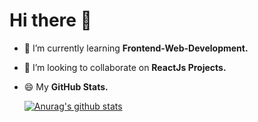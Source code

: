 # Hi there 👋

<!--
**girishsontakke/girishsontakke** is a ✨ _special_ ✨ repository because its `README.md` (this file) appears on your GitHub profile.

Here are some ideas to get you started:

- 🔭 I’m currently working on ...
- 🌱 I’m currently learning ...
- 👯 I’m looking to collaborate on ...
- 🤔 I’m looking for help with ...
- 💬 Ask me about ...
- 📫 How to reach me: ...
- 😄 Pronouns: ...
- ⚡ Fun fact: ...
-->

- 🌱 I’m currently learning **Frontend-Web-Development.**
- 👯 I’m looking to collaborate on **ReactJs Projects.**
- 😄 My **GitHub Stats.**

  [![Anurag's github stats](https://github-readme-stats.vercel.app/api?username=girishsontakke&hide=stars&count_private=true&show_icons=true&theme=dracula&hide_border=true)](https://github.com/anuraghazra/github-readme-stats)
